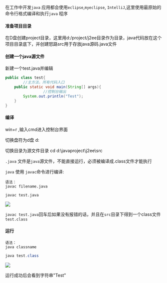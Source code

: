 在工作中开发`java` 应用都会使用`eclipse`,`myeclipse`, `IntelliJ`,这里使用最原始的命令行格式编译和执行`java` 程序 

#### 准备项目目录

在D盘创建project目录，这里用d:/project/j2ee目录作为目录，java代码放在这个项目目录底下，并创建怒路src用于存放java源码.java文件

#### 创建一个java源文件

新建一个test.java并编辑

```java
public class test{
        //主方法，所有代码入口
	public static void main(String[] args){
                 //控制台输出
		System.out.println("Test");       
	}	
}
```

#### 编译

win+r ,输入cmd进入控制台界面

切换盘符为d盘  d:

切换目录为源文件目录 cd d:\javaproject\j2ee\src

`.java` 文件是`java`源文件，不能直接运行，必须被编译成.class文件才能执行

`java` 使用 `javac`命令进行编译:

```
语法：
javac filename.java
```

```
javac test.java
```

![](https://i.loli.net/2019/03/18/5c8f5d9a8c1bd.jpg)

`javac test.java`回车后如果没有报错的话，并且在`src`目录下得到一个class文件`test.class`

#### 运行

```
语法：
java classname
```

```java
java test.class
```

![](https://i.loli.net/2019/03/18/5c8f5f5102207.jpg)

运行成功后会看到字符串"Test"

